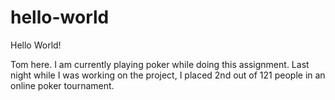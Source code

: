 # hello-world

Hello World!

Tom here. I am currently playing poker while doing this assignment.
Last night while I was working on the project, I placed 2nd out of 121 people in an online poker tournament.
